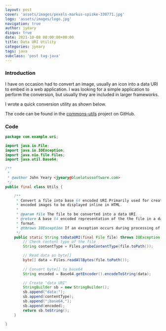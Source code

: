 ```yaml
---
layout: post
cover: 'assets/images/pexels-markus-spiske-330771.jpg'
logo: 'assets/images/logo.jpg'
navigation: true
author: jyeary
disqus: true
date: 2021-10-08 00:00:00+00:00
title: Data URI Utility
categories: jyeary
tags: java
subclass: 'post tag-java'
---
```


### Introduction
I have on occasion had to convert an image, usually an icon into a data URI to embed in a web application. I was looking for a simple application to perform the conversion, but usually they are included in larger frameworks. 

I wrote a quick conversion utility as shown below. 

The code can be found in the [commons-utils](https://github.com/jyeary/commons-utils) project on GitHub.

### Code
```java
package com.example.uri;

import java.io.File;
import java.io.IOException;
import java.nio.file.Files;
import java.util.Base64;

/**
 *
 * @author John Yeary <jyeary@bluelotussoftware.com>
 */
public final class Utils {

    /**
     * Convert a file into base 64 encoded URI.Primarily used for creating
     * encoded images to be displayed inline in HTML.
     *
     * @param file The file to be converted into a data URI.
     * @return A base 64 encoded representation of the the file in a data URI
     * format.
     * @throws IOException If an exception occurs during processing of the file.
     */
    public static String toDataURI(final File file) throws IOException {
        // Check content type of the file
        String contentType = Files.probeContentType(file.toPath());

        // Read data as byte[]
        byte[] data = Files.readAllBytes(file.toPath());
        
        // Convert byte[] to base64
        String encoded = Base64.getEncoder().encodeToString(data);

        // Create "data URI"
        StringBuilder sb = new StringBuilder();
        sb.append("data:");
        sb.append(contentType);
        sb.append(";base64,");
        sb.append(encoded);
        return sb.toString();
    }

}
```

